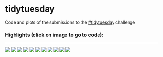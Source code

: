 # tidytuesday

Code and plots of the submissions to the [#tidytuesday](https://github.com/rfordatascience/tidytuesday) challenge 


### Highlights (click on image to go to code): <br>
___

<div class="row"> 
  <div class="column">
	<a href="2021_w29"><img src="2021_w29/tidytuesday_2021_w29.png"></a>
	<a href="2021_w28"><img src="2021_w28/tidytuesday_2021_w28.png"></a>
	<a href="2021_w27"><img src="2021_w27/tidytuesday_2021_w27.png"></a>
	<a href="2021_w26"><img src="2021_w26/tidytuesday_2021_w26.png"></a>
	<a href="2021_w25"><img src="2021_w25/tidytuesday_2021_w25.png"></a>
	<a href="2021_w24"><img src="2021_w24/tidytuesday_2021_w24.png"></a>
	<a href="2021_w23"><img src="2021_w23/tidytuesday_2021_w23.png"></a>
	<a href="2021_w22"><img src="2021_w22/tidytuesday_2021_w22.png"></a>
	<a href="2021_w21"><img src="2021_w21/tidytuesday_2021_w21.png"></a>
	<a href="2021_w20"><img src="2021_w20/tidytuesday_2021_w20.png"></a>
	<a href="2021_w19"><img src="2021_w19/tidytuesday_2021_w19.png"></a>
  </div>
</div>


